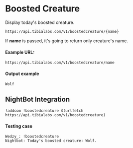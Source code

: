 # Boosted Creature

Display today's boosted creature.

`https://api.tibialabs.com/v1/boostedcreature/{name}`

If **name** is passed, it's going to return only creature's name.

#### Example URL:

`https://api.tibialabs.com/v1/boostedcreature/name`

#### Output example

```
Wolf
```

## NightBot Integration

```
!addcom !boostedcreature $(urlfetch https://api.tibialabs.com/v1/boostedcreature)
```

#### Testing case

```
Wedzy_: !boostedcreature
Nightbot: Today's boosted creature: Wolf.
```
